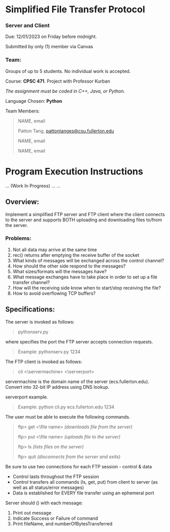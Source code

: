 # Simplified File Transfer Protocol
### Server and Client
Due: 12/01/2023 on Friday before midnight.

Submitted by only (1) member via Canvas

### Team:
Groups of up to 5 students. No individual work is accepted.

Course: **CPSC 471**. Project with Professor Kurban

_The assignment must be coded in C++, Java, or Python._

Language Chosen: **Python**

Team Members:
> NAME, email
>
> Patton Tang, pattontanges@csu.fullerton.edu
>
> NAME, email
>
> NAME, email
>

# Program Execution Instructions
... (Work In Progress)
...
...

## Overview:
Implement a simplified FTP server and FTP client where the client connects to the server and supports BOTH uploading and downloading files to/from the server.

### Problems:
1. Not all data may arrive at the same time
2. rec() returns after emptying the receive buffer of the socket
3. What kinds of messages will be exchanged across the control channel?
4. How should the other side respond to the messages?
5. What sizes/formats will the messages have?
6. What message exchanges have to take place in order to set up a file transfer
   channel?
7. How will the receiving side know when to start/stop receiving the file?
8. How to avoid overflowing TCP buffers?

## Specifications:
The server is invoked as follows:
> pythonserv.py<PORTNUMBER>

where <PORTNUMBER> specifies the port the FTP server accepts connection requests.
> Example: pythonserv.py 1234

The FTP client is invoked as follows:
> cli <\servermachine\> <\serverport\>

servermachine is the domain name of the server (ecs.fullerton.edu). Convert into 32-bit IP address using DNS lookup.

serverport example.
> Example: python cli.py ecs.fullerton.edu 1234


The user must be able to execute the following commands.
> ftp> get <\file name\> _(downloads file <file name> from the server)_
>
> ftp> put <\file name\> _(uploads file <file name> to the server)_
>
> ftp> ls _(lists files on the server)_
>
> ftp> quit _(disconnects from the server and exits)_

Be sure to use two connections for each FTP session - control & data
- Control lasts throughout the FTP session
- Control transfers all commands (ls, get, put) from client to server (as well as all status/error messages)
- Data is established for EVERY file transfer using an ephemeral port

Server should () with each message:
1. Print out message
2. Indicate Success or Failure of command
3. Print fileName, and numberOfBytesTransferred
